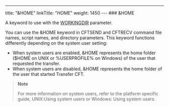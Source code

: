---
title: "&HOME"
linkTitle: "_HOME_"
weight: 1450
--- ### &HOME

A keyword to use with the [WORKINGDIR](../workingdir) parameter.

You can use the &HOME keyword in CFTSEND and CFTRECV command file names, script names, and directory parameters. This keyword functions differently depending on the system user setting:

- When system users are enabled, &HOME represents the home folder ($HOME on UNIX or %USERPROFILE% on Windows) of the user that requested the transfer.
- When system users are disabled, &HOME represents the home folder of the user that started Transfer CFT.

> **Note**
>
> For more information on system users, refer to the platform specific guide, UNIX:Using system users or Windows: Using system users.
